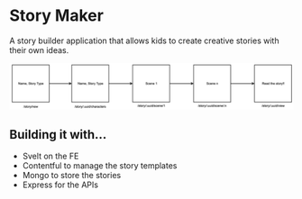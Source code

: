 # Story Maker

A story builder application that allows kids to create creative stories with their own ideas.

![](./docs/story-maker-flow.png)

## Building it with…
* Svelt on the FE
* Contentful to manage the story templates
* Mongo to store the stories
* Express for the APIs


